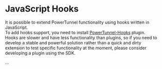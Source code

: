 # JavaScript Hooks

It is possible to extend PowerTunnel functionality using hooks written in JavaScript.  
To add hooks support, you need to install [PowerTunnel-Hooks](https://github.com/krlvm/PowerTunnel-Hooks) plugin.  
Hooks are slower and have less functionality than plugins, so if you need to develop a stable and powerful solution rather than a quick and dirty extension to test specific functionality at the moment, please consider developing a plugin using the SDK.

...